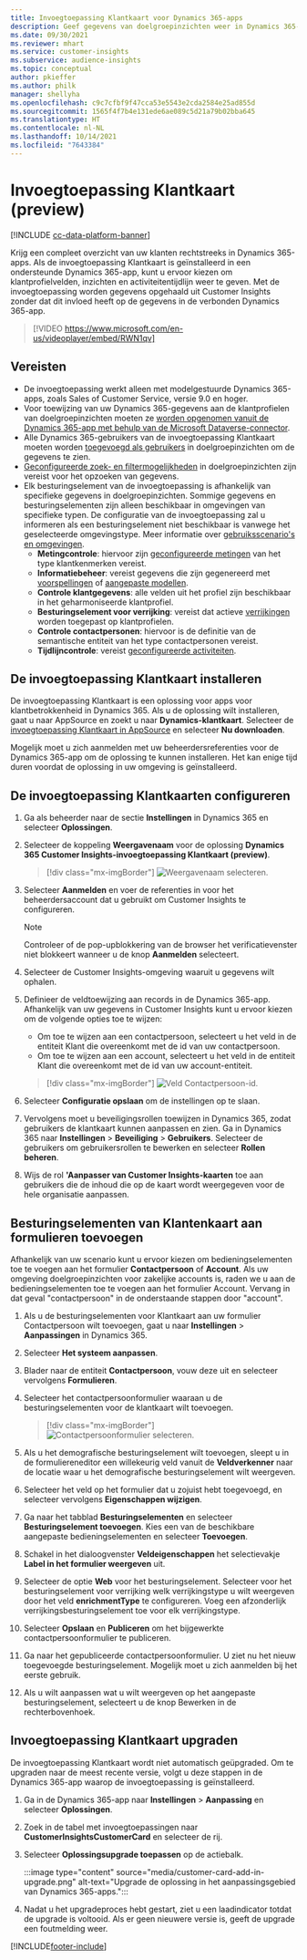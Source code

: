 ```yaml
---
title: Invoegtoepassing Klantkaart voor Dynamics 365-apps
description: Geef gegevens van doelgroepinzichten weer in Dynamics 365-apps met deze invoegtoepassing.
ms.date: 09/30/2021
ms.reviewer: mhart
ms.service: customer-insights
ms.subservice: audience-insights
ms.topic: conceptual
author: pkieffer
ms.author: philk
manager: shellyha
ms.openlocfilehash: c9c7cfbf9f47cca53e5543e2cda2584e25ad855d
ms.sourcegitcommit: 1565f4f7b4e131ede6ae089c5d21a79b02bba645
ms.translationtype: HT
ms.contentlocale: nl-NL
ms.lasthandoff: 10/14/2021
ms.locfileid: "7643384"
---
```

# <a name="customer-card-add-in-preview"></a>Invoegtoepassing Klantkaart (preview)

[!INCLUDE [cc-data-platform-banner](../includes/cc-data-platform-banner.md)]

Krijg een compleet overzicht van uw klanten rechtstreeks in Dynamics 365-apps. Als de invoegtoepassing Klantkaart is geïnstalleerd in een ondersteunde Dynamics 365-app, kunt u ervoor kiezen om klantprofielvelden, inzichten en activiteitentijdlijn weer te geven. Met de invoegtoepassing worden gegevens opgehaald uit Customer Insights zonder dat dit invloed heeft op de gegevens in de verbonden Dynamics 365-app.

> [!VIDEO https://www.microsoft.com/en-us/videoplayer/embed/RWN1qv]

## <a name="prerequisites"></a>Vereisten

- De invoegtoepassing werkt alleen met modelgestuurde Dynamics 365-apps, zoals Sales of Customer Service, versie 9.0 en hoger.
- Voor toewijzing van uw Dynamics 365-gegevens aan de klantprofielen van doelgroepinzichten moeten ze [worden opgenomen vanuit de Dynamics 365-app met behulp van de Microsoft Dataverse-connector](connect-power-query.md).
- Alle Dynamics 365-gebruikers van de invoegtoepassing Klantkaart moeten worden [toegevoegd als gebruikers](permissions.md) in doelgroepinzichten om de gegevens te zien.
- [Geconfigureerde zoek- en filtermogelijkheden](search-filter-index.md) in doelgroepinzichten zijn vereist voor het opzoeken van gegevens.
- Elk besturingselement van de invoegtoepassing is afhankelijk van specifieke gegevens in doelgroepinzichten. Sommige gegevens en besturingselementen zijn alleen beschikbaar in omgevingen van specifieke typen. De configuratie van de invoegtoepassing zal u informeren als een besturingselement niet beschikbaar is vanwege het geselecteerde omgevingstype. Meer informatie over [gebruiksscenario's en omgevingen](work-with-business-accounts.md).
  - **Metingcontrole**: hiervoor zijn [geconfigureerde metingen](measures.md) van het type klantkenmerken vereist.
  - **Informatiebeheer**: vereist gegevens die zijn gegenereerd met [voorspellingen](predictions.md) of [aangepaste modellen](custom-models.md).
  - **Controle klantgegevens**: alle velden uit het profiel zijn beschikbaar in het geharmoniseerde klantprofiel.
  - **Besturingselement voor verrijking**: vereist dat actieve [verrijkingen](enrichment-hub.md) worden toegepast op klantprofielen.
  - **Controle contactpersonen**: hiervoor is de definitie van de semantische entiteit van het type contactpersonen vereist.
  - **Tijdlijncontrole**: vereist [geconfigureerde activiteiten](activities.md).

## <a name="install-the-customer-card-add-in"></a>De invoegtoepassing Klantkaart installeren

De invoegtoepassing Klantkaart is een oplossing voor apps voor klantbetrokkenheid in Dynamics 365. Als u de oplossing wilt installeren, gaat u naar AppSource en zoekt u naar **Dynamics-klantkaart**. Selecteer de [invoegtoepassing Klantkaart in AppSource](https://appsource.microsoft.com/product/dynamics-365/mscrm.dynamics_365_customer_insights_customer_card_addin?tab=Overview) en selecteer **Nu downloaden**.

Mogelijk moet u zich aanmelden met uw beheerdersreferenties voor de Dynamics 365-app om de oplossing te kunnen installeren. Het kan enige tijd duren voordat de oplossing in uw omgeving is geïnstalleerd.

## <a name="configure-the-customer-card-add-in"></a>De invoegtoepassing Klantkaarten configureren

1. Ga als beheerder naar de sectie **Instellingen** in Dynamics 365 en selecteer **Oplossingen**.

1. Selecteer de koppeling **Weergavenaam** voor de oplossing **Dynamics 365 Customer Insights-invoegtoepassing KIantkaart (preview)**.

   > [!div class="mx-imgBorder"]
   > ![Weergavenaam selecteren.](media/select-display-name.png "Weergavenaam selecteren.")

1. Selecteer **Aanmelden** en voer de referenties in voor het beheerdersaccount dat u gebruikt om Customer Insights te configureren.

   > [!NOTE]
   > Controleer of de pop-upblokkering van de browser het verificatievenster niet blokkeert wanneer u de knop **Aanmelden** selecteert.

1. Selecteer de Customer Insights-omgeving waaruit u gegevens wilt ophalen.

1. Definieer de veldtoewijzing aan records in de Dynamics 365-app. Afhankelijk van uw gegevens in Customer Insights kunt u ervoor kiezen om de volgende opties toe te wijzen:
   - Om toe te wijzen aan een contactpersoon, selecteert u het veld in de entiteit Klant die overeenkomt met de id van uw contactpersoon.
   - Om toe te wijzen aan een account, selecteert u het veld in de entiteit Klant die overeenkomt met de id van uw account-entiteit.

   > [!div class="mx-imgBorder"]
   > ![Veld Contactpersoon-id.](media/contact-id-field.png "Veld Contactpersoon-id.")

1. Selecteer **Configuratie opslaan** om de instellingen op te slaan.

1. Vervolgens moet u beveiligingsrollen toewijzen in Dynamics 365, zodat gebruikers de klantkaart kunnen aanpassen en zien. Ga in Dynamics 365 naar **Instellingen** > **Beveiliging** > **Gebruikers**. Selecteer de gebruikers om gebruikersrollen te bewerken en selecteer **Rollen beheren**.

1. Wijs de rol **'Aanpasser van Customer Insights-kaarten** toe aan gebruikers die de inhoud die op de kaart wordt weergegeven voor de hele organisatie aanpassen.

## <a name="add-customer-card-controls-to-forms"></a>Besturingselementen van Klantenkaart aan formulieren toevoegen

Afhankelijk van uw scenario kunt u ervoor kiezen om bedieningselementen toe te voegen aan het formulier **Contactpersoon** of **Account**. Als uw omgeving doelgroepinzichten voor zakelijke accounts is, raden we u aan de bedieningselementen toe te voegen aan het formulier Account. Vervang in dat geval "contactpersoon" in de onderstaande stappen door "account".

1. Als u de besturingselementen voor Klantkaart aan uw formulier Contactpersoon wilt toevoegen, gaat u naar **Instellingen** > **Aanpassingen** in Dynamics 365.

1. Selecteer **Het systeem aanpassen**.

1. Blader naar de entiteit **Contactpersoon**, vouw deze uit en selecteer vervolgens **Formulieren**.

1. Selecteer het contactpersoonformulier waaraan u de besturingselementen voor de klantkaart wilt toevoegen.

    > [!div class="mx-imgBorder"]
    > ![Contactpersoonformulier selecteren.](media/contact-active-forms.png "Contactpersoonformulier selecteren.")

1. Als u het demografische besturingselement wilt toevoegen, sleept u in de formuliereneditor een willekeurig veld vanuit de **Veldverkenner** naar de locatie waar u het demografische besturingselement wilt weergeven.

1. Selecteer het veld op het formulier dat u zojuist hebt toegevoegd, en selecteer vervolgens **Eigenschappen wijzigen**.

1. Ga naar het tabblad **Besturingselementen** en selecteer **Besturingselement toevoegen**. Kies een van de beschikbare aangepaste bedieningselementen en selecteer **Toevoegen**.

1. Schakel in het dialoogvenster **Veldeigenschappen** het selectievakje **Label in het formulier weergeven** uit.

1. Selecteer de optie **Web** voor het besturingselement. Selecteer voor het besturingselement voor verrijking welk verrijkingstype u wilt weergeven door het veld **enrichmentType** te configureren. Voeg een afzonderlijk verrijkingsbesturingselement toe voor elk verrijkingstype.

1. Selecteer **Opslaan** en **Publiceren** om het bijgewerkte contactpersoonformulier te publiceren.

1. Ga naar het gepubliceerde contactpersoonformulier. U ziet nu het nieuw toegevoegde besturingselement. Mogelijk moet u zich aanmelden bij het eerste gebruik.

1. Als u wilt aanpassen wat u wilt weergeven op het aangepaste besturingselement, selecteert u de knop Bewerken in de rechterbovenhoek.

## <a name="upgrade-customer-card-add-in"></a>Invoegtoepassing Klantkaart upgraden

De invoegtoepassing Klantkaart wordt niet automatisch geüpgraded. Om te upgraden naar de meest recente versie, volgt u deze stappen in de Dynamics 365-app waarop de invoegtoepassing is geïnstalleerd.

1. Ga in de Dynamics 365-app naar **Instellingen** > **Aanpassing** en selecteer **Oplossingen**.

1. Zoek in de tabel met invoegtoepassingen naar **CustomerInsightsCustomerCard** en selecteer de rij.

1. Selecteer **Oplossingsupgrade toepassen** op de actiebalk.

   :::image type="content" source="media/customer-card-add-in-upgrade.png" alt-text="Upgrade de oplossing in het aanpassingsgebied van Dynamics 365-apps.":::

1. Nadat u het upgradeproces hebt gestart, ziet u een laadindicator totdat de upgrade is voltooid. Als er geen nieuwere versie is, geeft de upgrade een foutmelding weer.


[!INCLUDE[footer-include](../includes/footer-banner.md)]
